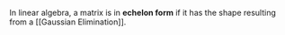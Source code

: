 In linear algebra, a matrix is in **echelon form** if it has the shape resulting from a [[Gaussian Elimination]].
